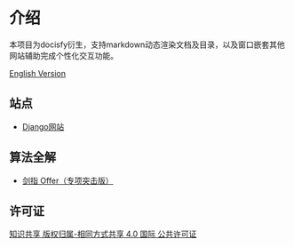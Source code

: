 
# 介绍

本项目为docisfy衍生，支持markdown动态渲染文档及目录，以及窗口嵌套其他网站辅助完成个性化交互功能。

[English Version](/README_EN.md)

## 站点
-   [Django网站](/)

## 算法全解
-   [剑指 Offer（专项突击版）](/lcof2/README.md)


## 许可证

<a rel="license" href="http://creativecommons.org/licenses/by-sa/4.0/">知识共享 版权归属-相同方式共享 4.0 国际 公共许可证</a>
